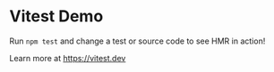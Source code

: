 # Vitest Demo

Run `npm test` and change a test or source code to see HMR in action!

Learn more at https://vitest.dev
